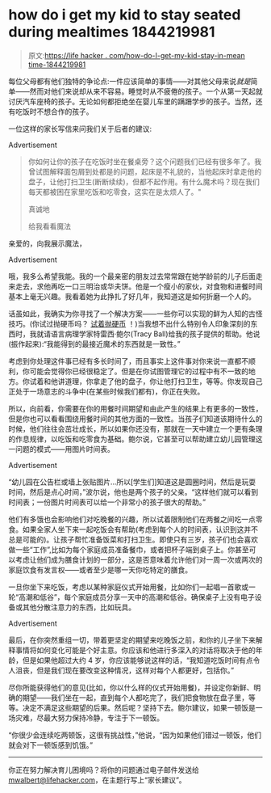 # how do i get my kid to stay seated during mealtimes 1844219981

> 原文:[https://life hacker . com/how-do-I-get-my-kid-stay-in-mean time-1844219981](https://lifehacker.com/how-do-i-get-my-kid-to-stay-seated-during-mealtimes-1844219981)

每位父母都有他们独特的争论点:一件应该简单的事情——对其他父母来说*就是*简单——然而对他们来说却从来不容易。睡觉时从不疲倦的孩子。一个从第一天起就讨厌汽车座椅的孩子。无论如何都拒绝坐在婴儿车里的蹒跚学步的孩子。当然，还有吃饭时不想合作的孩子。

一位这样的家长写信来问我们关于后者的建议:

<label class="bxm4mm-13 juykRM">Advertisement</label>

> 你如何让你的孩子在吃饭时坐在餐桌旁？这个问题我们已经有很多年了。我曾试图解释面包屑到处都是的问题，起床是不礼貌的，当他起床时拿走他的盘子，让他打扫卫生(断断续续)，但都不起作用。有什么魔术吗？现在我们每天都被困在家里吃饭和吃零食，这实在是太烦人了。"
> 
> 真诚地
> 
> 给我看看魔法

亲爱的，向我展示魔法，

<label class="bxm4mm-13 juykRM">Advertisement</label>

哦，我多么希望我能。我的一个最亲密的朋友过去常常跟在她学龄前的儿子后面走来走去，求他再吃一口三明治或华夫饼。他是一个瘦小的家伙，对食物和进餐时间基本上毫无兴趣。我看着她为此挣扎了好几年，我知道这是如何折磨一个人的。

话虽如此，我确实为你寻找了一个解决方案——一些你可以实现的鲜为人知的古怪技巧。(你试过抛硬币吗？ [试着抛硬币](https://offspring.lifehacker.com/get-your-little-kids-to-eat-their-dinner-by-flipping-a-1834054976) ！)当我想不出什么特别令人印象深刻的东西时，我就请语言病理学家特雷西·鲍尔(Tracy Ball)给我的孩子提供的帮助。他说(振作起来):“我能得到的最接近魔术的东西就是一致性。”

考虑到你处理这件事已经有多长时间了，而且事实上这件事对你来说一直都不顺利，你可能会觉得你已经很稳定了。但是在你试图管理它的过程中有不一致的地方。你试着和他讲道理，你拿走了他的盘子，你让他打扫卫生，等等。你发现自己正处于一场意志的斗争中(在某些时候我们都有)，你正在失败。

所以，向前看，你需要在你的用餐时间期望和由此产生的结果上有更多的一致性，但是你也可以看看围绕用餐时间的其他方面的一致性。当孩子们知道该期待什么的时候，他们往往会茁壮成长，所以如果你还没有，那就在一天中建立一个更有条理的作息规律，以吃饭和吃零食为基础。鲍尔说，它甚至可以帮助建立幼儿园管理这一问题的模式——用图片时间表。

<label class="bxm4mm-13 juykRM">Advertisement</label>

“幼儿园在公告栏或墙上张贴图片...所以[学生们]知道这是圆圈时间，然后是玩耍时间，然后是点心时间，”波尔说，他也是两个孩子的父亲。“这样他们就可以看到时间表；一份图片时间表可以给一个非常小的孩子很大的帮助。”

他们有多饿也会影响他们对吃晚餐的兴趣，所以试着限制他们在两餐之间吃一点零食。如果全家人坐下来一起吃饭会有帮助(考虑到每个人的时间表，认识到这并不总是可能的)。让孩子帮忙准备饭菜和打扫卫生。即使只有三岁，孩子们也会喜欢做一些“工作”,比如为每个家庭成员准备餐巾，或者把杯子端到桌子上。你甚至可以考虑让他们成为膳食计划的一部分，这是否意味着允许他们对一周一次或两次的家庭饮食有发言权——或者至少是哪一天你吃特定的膳食。

一旦你坐下来吃饭，考虑以某种家庭仪式开始用餐，比如你们一起唱一首歌或一轮“高潮和低谷”，每个家庭成员分享一天中的高潮和低谷。确保桌子上没有电子设备或其他分散注意力的东西，比如玩具。

<label class="bxm4mm-13 juykRM">Advertisement</label>

最后，在你突然重组一切，带着更坚定的期望来吃晚饭之前，和你的儿子坐下来解释事情将如何变化可能是个好主意。你应该和他进行多深入的对话将取决于他的年龄，但是如果他超过大约 4 岁，你应该能够说这样的话，“我知道吃饭时间有点令人沮丧，但是我们现在要改变这种情况，这样对每个人都更好，包括你。”

尽你所能获得他们的意见(比如，你以什么样的仪式开始用餐)，并设定你新鲜、明确的期望——我们坐在一起，直到每个人都吃完了，我们把食物放在盘子里，等等。决定不满足这些期望的后果。然后呢？坚持下去。鲍尔建议，如果一顿饭是一场灾难，尽最大努力保持冷静，专注于下一顿饭。

“你很少会连续吃两顿饭，这很有挑战性，”他说，“因为如果他们错过一顿饭，他们就会对下一顿饭感到饥饿。”

* * *

你正在努力解决育儿困境吗？将你的问题通过电子邮件发送给 mwalbert@lifehacker.com，在主题行写上“家长建议”。
